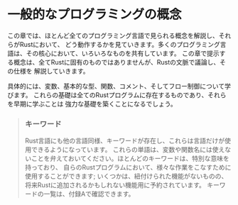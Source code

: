 <!-- # Common Programming Concepts -->

# 一般的なプログラミングの概念

<!-- This chapter covers concepts that appear in almost every programming language -->
<!-- and how they work in Rust. Many programming languages have much in common at -->
<!-- their core. None of the concepts presented in this chapter are unique to Rust, -->
<!-- but we’ll discuss them in the context of Rust and explain their conventions. -->

この章では、ほとんど全てのプログラミング言語で見られる概念を解説し、それらがRustにおいて、
どう動作するかを見ていきます。多くのプログラミング言語は、その核心において、いろいろなものを共有しています。
この章で提示する概念は、全てRustに固有のものではありませんが、Rustの文脈で議論し、その仕様を
解説していきます。

<!-- Specifically, you’ll learn about variables, basic types, functions, comments, -->
<!-- and control flow. These foundations will be in every Rust program, and learning -->
<!-- them early will give you a strong core to start from. -->

具体的には、変数、基本的な型、関数、コメント、そしてフロー制御について学びます。
これらの基礎は全てのRustプログラムに存在するものであり、それらを早期に学ぶことは
強力な基礎を築くことになるでしょう。

<!--  ### Keywords -->
<!--  -->
<!--  The Rust language has a set of *keywords* that have been reserved for use by -->
<!--  the language only, much like other languages do. Keep in mind that you cannot -->
<!--  use these words as names of variables or functions. Most of the keywords have -->
<!--  special meanings, and you’ll be using them to do various tasks in your Rust -->
<!--  programs; a few have no current functionality associated with them but have -->
<!--  been reserved for functionality that might be added to Rust in the future. You -->
<!--  can find a list of the keywords in Appendix A. -->

> ### キーワード
>
> Rust言語にも他の言語同様、キーワードが存在し、これらは言語だけが使用できるようになっています。
> これらの単語は、変数や関数名には使えないことを弁えておいてください。ほとんどのキーワードは、特別な意味を持っており、
> 自らのRustプログラムにおいて、様々な作業をこなすために使用することができます;
> いくつかは、紐付けられた機能がないものの、将来Rustに追加されるかもしれない機能用に予約されています。
> キーワードの一覧は、付録Aで確認できます。

